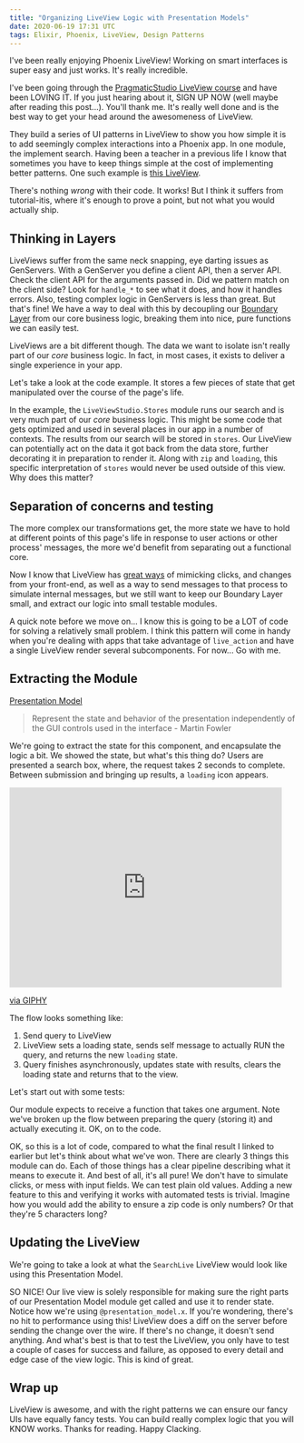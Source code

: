 ```yaml
---
title: "Organizing LiveView Logic with Presentation Models"
date: 2020-06-19 17:31 UTC
tags: Elixir, Phoenix, LiveView, Design Patterns
---
```


I've been really enjoying Phoenix LiveView! Working on smart interfaces is super easy and just works. It's really incredible.

I've been going through the [PragmaticStudio LiveView course](https://pragmaticstudio.com/phoenix-liveview) and have been LOVING IT. If you just hearing about it, SIGN UP NOW (well maybe after reading this post...). You'll thank me. It's really well done and is the best way to get your head around the awesomeness of LiveView.

They build a series of UI patterns in LiveView to show you how simple it is to add seemingly complex interactions into a Phoenix app. In one module, the implement search. Having been a teacher in a previous life I know that sometimes you have to keep things simple at the cost of implementing better patterns. One such example is [this LiveView](https://github.com/pragmaticstudio/live_view_studio/blob/0420ed745e71f931d17d70e32f5be1b72cfa1495/lib/live_view_studio_web/live/search_live.ex).

There's nothing _wrong_ with their code. It works! But I think it suffers from tutorial-itis, where it's enough to prove a point, but not what you would actually ship.

## Thinking in Layers
LiveViews suffer from the same neck snapping, eye darting issues as GenServers. With a GenServer you define a client API, then a server API. Check the client API for the arguments passed in. Did we pattern match on the client side? Look for `handle_*` to see what it does, and how it handles errors. Also, testing complex logic in GenServers is less than great. But that's fine! We have a way to deal with this by decoupling our [Boundary Layer](https://pragprog.com/titles/jgotp/) from our core business logic, breaking them into nice, pure functions we can easily test.

LiveViews are a bit different though. The data we want to isolate isn't really part of our _core_ business logic. In fact, in most cases, it exists to deliver a single experience in your app.

Let's take a look at the code example. It stores a few pieces of state that get manipulated over the course of the page's life.
<script src="https://gist.github.com/StevenNunez/f384871008825b16bc09819267f28721.js"></script>
In the example, the `LiveViewStudio.Stores` module runs our search and is very much part of our _core_ business logic. This might be some code that gets optimized and used in several places in our app in a number of contexts. The results from our search will be stored in `stores`. Our LiveView can potentially act on the data it got back from the data store, further decorating it in preparation to render it. Along with `zip` and `loading`, this specific interpretation of `stores` would never be used outside of this view. Why does this matter?

## Separation of concerns and testing
The more complex our transformations get, the more state we have to hold at different points of this page's life in response to user actions or other process' messages, the more we'd benefit from separating out a functional core.

Now I know that LiveView has [great ways](https://hexdocs.pm/phoenix_live_view/Phoenix.LiveViewTest.html) of mimicking clicks, and changes from your front-end, as well as a way to send messages to that process to simulate internal messages, but we still want to keep our Boundary Layer small, and extract our logic into small testable modules.

A quick note before we move on... I know this is going to be a LOT of code for solving a relatively small problem. I think this pattern will come in handy when you're dealing with apps that take advantage of `live_action` and have a single LiveView render several subcomponents. For now... Go with me.

## Extracting the Module
[Presentation Model](https://martinfowler.com/eaaDev/PresentationModel.html)
> Represent the state and behavior of the presentation independently of the GUI controls used in the interface - Martin Fowler

We're going to extract the state for this component, and encapsulate the logic a bit. We showed the state, but what's this thing do?
Users are presented a search box, where, the request takes 2 seconds to complete. Between submission and bringing up results, a `loading` icon appears.

<iframe src="https://giphy.com/embed/fA1JrSOgltr5VoPvGK" width="480" height="352" frameBorder="0" class="giphy-embed" allowFullScreen></iframe><p><a href="https://giphy.com/gifs/fA1JrSOgltr5VoPvGK">via GIPHY</a></p>

The flow looks something like:
1. Send query to LiveView
2. LiveView sets a loading state, sends self message to actually RUN the query, and returns the new `loading` state.
3. Query finishes asynchronously, updates state with results, clears the loading state and returns that to the view.

Let's start out with some tests:

<script src="https://gist.github.com/StevenNunez/03c6e76849653104ec97f2b777f0e67b.js"></script>
Our module expects to receive a function that takes one argument. Note we've broken up the flow between preparing the query (storing it) and actually executing it.
OK, on to the code.

<script src="https://gist.github.com/StevenNunez/c347f9339e48142c922b994ce0991b31.js"></script>
OK, so this is a lot of code, compared to what the final result I linked to earlier but let's think about what we've won. There are clearly 3 things this module can do. Each of those things has a clear pipeline describing what it means to execute it. And best of all, it's all pure! We don't have to simulate clicks, or mess with input fields. We can test plain old values. Adding a new feature to this and verifying it works with automated tests is trivial. Imagine how you would add the ability to ensure a zip code is only numbers? Or that they're 5 characters long?

## Updating the LiveView
We're going to take a look at what the `SearchLive` LiveView would look like using this Presentation Model.



<script src="https://gist.github.com/StevenNunez/0e7db950bfcfd93743cdbe1199042b60.js"></script>
SO NICE! Our live view is solely responsible for making sure the right parts of our Presentation Model module get called and use it to render state. Notice how we're using `@presentation_model.x`. If you're wondering, there's no hit to performance using this! LiveView does a diff on the server before sending the change over the wire. If there's no change, it doesn't send anything. And what's best is that to test the LiveView, you only have to test a couple of cases for success and failure, as opposed to every detail and edge case of the view logic.
This is kind of great.

## Wrap up
LiveView is awesome, and with the right patterns we can ensure our fancy UIs have equally fancy tests. You can build really complex logic that you will KNOW works. Thanks for reading. Happy Clacking.

